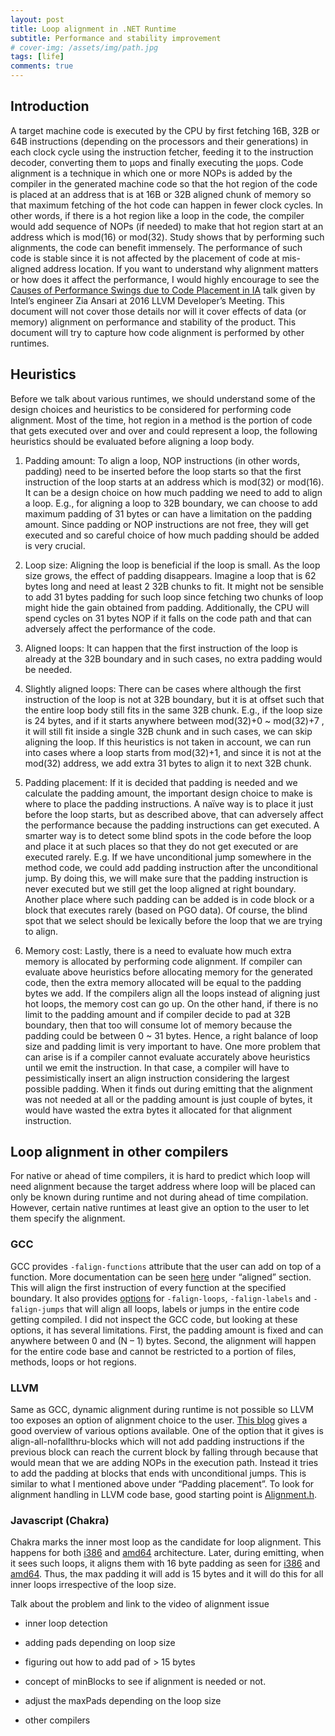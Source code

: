 ```yaml
---
layout: post
title: Loop alignment in .NET Runtime
subtitle: Performance and stability improvement
# cover-img: /assets/img/path.jpg
tags: [life]
comments: true
---
```


## Introduction

A target machine code is executed by the CPU by first fetching 16B, 32B or 64B instructions (depending on the processors and their generations) in each clock cycle using the instruction fetcher, feeding it to the instruction decoder, converting them to μops and finally executing the μops. Code alignment is a technique in which one or more NOPs is added by the compiler in the generated machine code so that the hot region of the code is placed at an address that is at 16B or 32B aligned chunk  of memory so that maximum fetching of the hot code can happen in fewer clock cycles. In other words, if there is a hot region like a loop in the code, the compiler would add sequence of NOPs (if needed) to make that hot region start at an address which is mod(16) or mod(32). Study shows that by performing such alignments, the code can benefit immensely. The performance of such code is stable since it is not affected by the placement of code at mis-aligned address location. If you want to understand why alignment matters or how does it affect the performance, I would highly encourage to see the [Causes of Performance Swings due to Code Placement in IA](https://www.youtube.com/watch?v=IX16gcX4vDQ&ab_channel=LLVM) talk given by Intel’s engineer Zia Ansari at 2016 LLVM Developer’s Meeting. This document will not cover those details nor will it cover effects of data (or memory) alignment on performance and stability of the product. This document will try to capture how code alignment is performed by other runtimes. 

## Heuristics

Before we talk about various runtimes, we should understand some of the design choices and heuristics to be considered for performing code alignment. Most of the time, hot region in a method is the portion of code that gets executed over and over and could represent a loop, the following heuristics should be evaluated before aligning a loop body.

1.	Padding amount: To align a loop, NOP instructions (in other words, padding) need to be inserted before the loop starts so that the first instruction of the loop starts at an address which is mod(32) or mod(16). It can be a design choice on how much padding we need to add to align a loop. E.g., for aligning a loop to 32B boundary, we can choose to add maximum padding of 31 bytes or can have a limitation on the padding amount. Since padding or NOP instructions are not free, they will get executed and so careful choice of how much padding should be added is very crucial. 
 
2.	Loop size: Aligning the loop is beneficial if the loop is small. As the loop size grows, the effect of padding disappears. Imagine a loop that is 62 bytes long and need at least 2 32B chunks to fit. It might not be sensible to add 31 bytes padding for such loop since fetching two chunks of loop might hide the gain obtained from padding. Additionally, the CPU will spend cycles on 31 bytes NOP if it falls on the code path and that can adversely affect the performance of the code.

3.	Aligned loops: It can happen that the first instruction of the loop is already at the 32B boundary and in such cases, no extra padding would be needed.

4.	Slightly aligned loops: There can be cases where although the first instruction of the loop is not at 32B boundary, but it is at offset such that the entire loop body still fits in the same 32B chunk. E.g., if the loop size is 24 bytes, and if it starts anywhere between mod(32)+0 ~ mod(32)+7 , it will still fit inside a single 32B chunk and in such cases, we can skip aligning the loop. If this heuristics is not taken in account, we can run into cases where a loop starts from mod(32)+1, and since it is not at the mod(32) address, we add extra 31 bytes to align it to next 32B chunk.

5.	Padding placement: If it is decided that padding is needed and we calculate the padding amount, the important design choice to make is where to place the padding instructions. A naïve way is to place it just before the loop starts, but as described above, that can adversely affect the performance because the padding instructions can get executed. A smarter way is to detect some blind spots in the code before the loop and place it at such places so that they do not get executed or are executed rarely. E.g. If we have unconditional jump somewhere in the method code, we could add padding instruction after the unconditional jump. By doing this, we will make sure that the padding instruction is never executed but we still get the loop aligned at right boundary. Another place where such padding can be added is in code block or a block that executes rarely (based on PGO data). Of course, the blind spot that we select should be lexically before the loop that we are trying to align.

6.	Memory cost: Lastly, there is a need to evaluate how much extra memory is allocated by performing code alignment. If compiler can evaluate above heuristics before allocating memory for the generated code, then the extra memory allocated will be equal to the padding bytes we add. If the compilers align all the loops instead of aligning just hot loops, the memory cost can go up. On the other hand, if there is no limit to the padding amount and if compiler decide to pad at 32B boundary, then that too will consume lot of memory because the padding could be between 0 ~ 31 bytes. Hence, a right balance of loop size and padding limit is very important to have. One more problem that can arise is if a compiler cannot evaluate accurately above heuristics until we emit the instruction. In that case, a compiler will have to pessimistically insert an align instruction considering the largest possible padding. When it finds out during emitting that the alignment was not needed at all or the padding amount is just couple of bytes, it would have wasted the extra bytes it allocated for that alignment instruction. 


## Loop alignment in other compilers

For native or ahead of time compilers, it is hard to predict which loop will need alignment because the target address where loop will be placed can only be known during runtime and not during ahead of time compilation. However, certain native runtimes at least give an option to the user to let them specify the alignment.

### GCC

GCC provides `-falign-functions` attribute that the user can add on top of a function. More documentation can be seen [here](https://gcc.gnu.org/onlinedocs/gcc/Common-Function-Attributes.html#Common-Function-Attributes) under “aligned” section. This will align the first instruction of every function at the specified boundary. It also provides [options](https://gcc.gnu.org/onlinedocs/gcc/Optimize-Options.html3) for `-falign-loops`, `-falign-labels` and `-falign-jumps` that will align all loops, labels or jumps in the entire code getting compiled. I did not inspect the GCC code, but looking at these options, it has several limitations. First, the padding amount is fixed and can anywhere between 0 and (N – 1) bytes. Second, the alignment will happen for the entire code base and cannot be restricted to a portion of files, methods, loops or hot regions. 

### LLVM

Same as GCC, dynamic alignment during runtime is not possible so LLVM too exposes an option of alignment choice to the user. [This blog](https://easyperf.net/blog/2018/01/25/Code_alignment_options_in_llvm) gives a good overview of various options available. One of the option that it gives is align-all-nofallthru-blocks which will not add padding instructions if the previous block can reach the current block by falling through because that would mean that we are adding NOPs in the execution path. Instead it tries to add the padding at blocks that ends with unconditional jumps. This is similar to what I mentioned above under “Padding placement”. To look for alignment handling in LLVM code base, good starting point is [Alignment.h](https://github.com/llvm/llvm-project/blob/9ddb464d37b05b993734c62511576a947b4542df/llvm/include/llvm/Support/Alignment.h#L9).

### Javascript (Chakra)
Chakra marks the inner most loop as the candidate for loop alignment. This happens for both [i386](https://github.com/v8/v8/blob/4b9b23521e6fd42373ebbcb20ebe03bf445494f9/src/compiler/backend/instruction.cc#L792-L800) and [amd64](https://github.com/microsoft/ChakraCore/blob/8527dc23954bdf77b17d25e472857f58a3b03f8a/lib/Backend/amd64/EncoderMD.cpp#L589) architecture. Later, during emitting, when it sees such loops, it aligns them with 16 byte padding as seen for [i386](https://github.com/microsoft/ChakraCore/blob/8527dc23954bdf77b17d25e472857f58a3b03f8a/lib/Backend/i386/EncoderMD.cpp#L1329) and [amd64](https://github.com/microsoft/ChakraCore/blob/8527dc23954bdf77b17d25e472857f58a3b03f8a/lib/Backend/amd64/EncoderMD.cpp#L1498). Thus, the max padding it will add is 15 bytes and it will do this for all inner loops irrespective of the loop size.



Talk about the problem and link to the video of alignment issue
- inner loop detection
- adding pads depending on loop size
- figuring out how to add pad of > 15 bytes
- concept of minBlocks to see if alignment is needed or not.
- adjust the maxPads depending on the loop size


- other compilers
